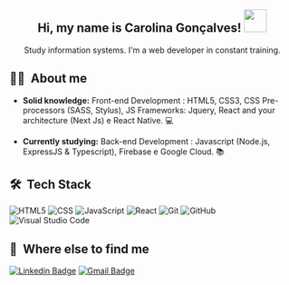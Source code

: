 <h2 align="center">Hi, my name is Carolina Gonçalves! <img src="https://media.giphy.com/media/WUlplcMpOCEmTGBtBW/giphy.gif" width="40px"></h2>

<p align="center">Study information systems. I'm a web developer in constant training.</p>

## 👩‍💻 &nbsp;About me

- **Solid knowledge:** Front-end Development : HTML5, CSS3, CSS Pre-processors (SASS, Stylus), JS Frameworks: Jquery, React and your architecture (Next Js) e React Native.  💻 

- **Currently studying:** Back-end Development : Javascript (Node.js, ExpressJS & Typescript), Firebase e Google Cloud.  📚 
 
## 🛠 &nbsp;Tech Stack

  ![HTML5](https://img.shields.io/badge/-HTML5-333333?style=flat&logo=HTML5)
  ![CSS](https://img.shields.io/badge/-CSS-333333?style=flat&logo=CSS3&logoColor=1572B6)
  ![JavaScript](https://img.shields.io/badge/-JavaScript-333333?style=flat&logo=javascript)
  ![React](https://img.shields.io/badge/-React-333333?style=flat&logo=react)
  ![Git](https://img.shields.io/badge/-Git-333333?style=flat&logo=git)
  ![GitHub](https://img.shields.io/badge/-GitHub-333333?style=flat&logo=github)
  ![Visual Studio Code](https://img.shields.io/badge/-Visual%20Studio%20Code-333333?style=flat&logo=visual-studio-code&logoColor=007ACC)

## 📍 &nbsp;Where else to find me

[![Linkedin Badge](https://img.shields.io/badge/-Linkedin-4169E1?style=flat-square&logo=Linkedin&logoColor=white&&link=https://www.linkedin.com/in/carolina-gon%C3%A7alves-a23689198/)](https://www.linkedin.com/in/carolina-gon%C3%A7alves-a23689198/)
[![Gmail Badge](https://img.shields.io/badge/-Gmail-c14438?style=flat-square&logo=Gmail&logoColor=white&link=mailto:contato.devcarolina@gmail.com)](mailto:contato.devcarolina@gmail.com)
